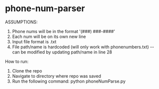# phone-num-parser

ASSUMPTIONS:
1. Phone nums will be in the format '(###) ###-####'
2. Each num will be on its own new line
3. Input file format is .txt
4. File path/name is hardcoded (will only work with phonenumbers.txt)
     --can be modified by updating path/name in line 28



How to run:
1. Clone the repo
2. Navigate to directory where repo was saved
3. Run the following command: python phoneNumParse.py
